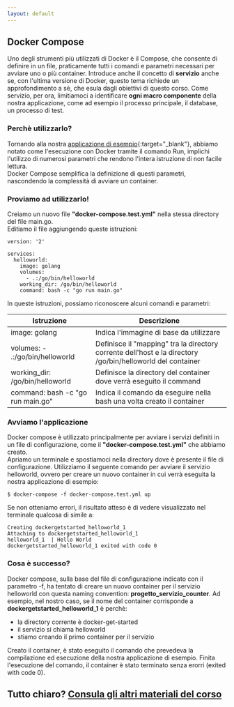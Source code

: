 ```yaml
---
layout: default
---
```


## Docker Compose

Uno degli strumenti più utilizzati di Docker è il Compose, che consente di definire in un file,
praticamente tutti i comandi e parametri necessari per avviare uno o più container.
Introduce anche il concetto di **servizio** anche se, con l'ultima versione di Docker, questo tema richiede un approfondimento a sè,
che esula dagli obiettivi di questo corso. Come servizio, per ora, limitiamoci a identificare **ogni macro componente** della nostra applicazione,
come ad esempio il processo principale, il database, un processo di test.

### Perchè utilizzarlo?

Tornando alla nostra [applicazione di esempio](https://github.com/LOG-ED/docker-get-started/blob/master/main.go){:target="_blank"}, abbiamo notato come l'esecuzione con Docker tramite il comando Run,
implichi l'utilizzo di numerosi parametri che rendono l'intera istruzione di non facile lettura.  
Docker Compose semplifica la definizione di questi parametri, nascondendo la complessità di avviare un container. 

### Proviamo ad utilizzarlo!

Creiamo un nuovo file **"docker-compose.test.yml"** nella stessa directory del file main.go.  
Editiamo il file aggiungendo queste istruzioni:

```
version: '2'

services:
  helloworld:
    image: golang
    volumes:
      - .:/go/bin/helloworld
    working_dir: /go/bin/helloworld
    command: bash -c "go run main.go"
```
In queste istruzioni, possiamo riconoscere alcuni comandi e parametri:

| **Istruzione** | **Descrizione** |
| ---------- | ----------- |
| image: golang | Indica l'immagine di base da utilizzare |
| volumes: - .:/go/bin/helloworld | Definisce il "mapping" tra la directory corrente dell'host e la directory /go/bin/helloworld del container |
| working_dir: /go/bin/helloworld | Definisce la directory del container dove verrà eseguito il command |
| command: bash -c "go run main.go" | Indica il comando da eseguire nella bash una volta creato il container |

### Avviamo l'applicazione

Docker compose è utilizzato principalmente per avviare i servizi definiti in un file di configurazione, come il **"docker-compose.test.yml"** che abbiamo creato.  
Apriamo un terminale e spostiamoci nella directory dove è presente il file di configurazione. Utilizziamo il seguente comando per avviare il servizio helloworld, ovvero per creare un nuovo container in cui verrà eseguita la nostra applicazione di esempio:

```$ docker-compose -f docker-compose.test.yml up```

Se non otteniamo errori, il risultato atteso è di vedere visualizzato nel terminale qualcosa di simile a:

```
Creating dockergetstarted_helloworld_1
Attaching to dockergetstarted_helloworld_1
helloworld_1  | Hello World
dockergetstarted_helloworld_1 exited with code 0
```

### Cosa è successo?

Docker compose, sulla base del file di configurazione indicato con il parametro -f, ha tentato di creare un nuovo container
per il servizio helloworld con questa naming convention: **progetto_servizio_counter**. Ad esempio, nel nostro caso, se il nome del container corrisponde a **dockergetstarted_helloworld_1** è perchè:  
- la directory corrente è docker-get-started  
- il servizio si chiama helloworld  
- stiamo creando il primo container per il servizio  

Creato il container, è stato eseguito il comando che prevedeva la compilazione ed esecuzione della nostra applicazione di esempio. Finita l'esecuzione del comando, il container è stato terminato senza erorri (exited with code 0).

## Tutto chiaro? [Consula gli altri materiali del corso](https://log-ed.github.io/docker-get-started/#agenda)
